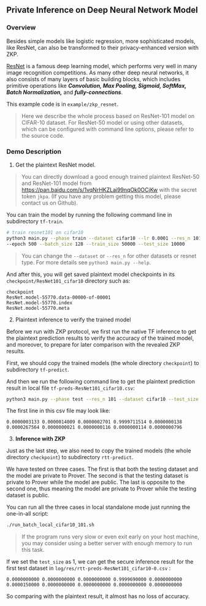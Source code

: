 ## Private Inference on Deep Neural Network Model

### Overview

Besides simple models like logistic regression, more sophisticated models, like ResNet, can also be transformed to their privacy-enhanced version with ZKP.

[ResNet](https://arxiv.org/abs/1512.03385) is a famous deep learning model, which performs very well in many image recognition competitions. As many other deep neural networks, it also consists of many layers of basic building blocks, which includes primitive operations like ***Convolution, Max Pooling, Sigmoid, SoftMax, Batch Normalization,*** and ***fully-connections***. 

This example code is in `example/zkp_resnet`.  

> Here we describe the whole process based on ResNet-101 model on CIFAR-10 dataset. For ResNet-50 model or using other datasets, which can be configured with command line options, please refer to the source code. 

  

### Demo Description

1. Get the plaintext ResNet model.

> You can directly download a good enough trained plaintext ResNet-50 and ResNet-101 model from https://pan.baidu.com/s/1vqNrHKZLai99nqOk0OCjKw   with the secret token `jkpa`. (If you have any problem getting this model, please contact us on Github). 

You can train the model by running the following command line in subdirectory `tf-train`.

```bash
# train resnet101 on cifar10
python3 main.py --phase train --dataset cifar10 --lr 0.0001 --res_n 101 \
--epoch 500 --batch_size 128 --train_size 50000 --test_size 10000
```

> You can change the `--dataset` or `--res_n` for other datasets or resnet type. For more details see `python3 main.py --help`.

And after this, you will get saved plaintext model checkpoints in its `checkpoint/ResNet101_cifar10` directory such as:


```
checkpoint
ResNet.model-55770.data-00000-of-00001
ResNet.model-55770.index
ResNet.model-55770.meta
```

2. Plaintext inference to verify the trained model

Before we run with ZKP protocol, we first run the native TF inference to get the plaintext prediction results to verify the accuracy of the trained model, and moreover, to prepare for later comparison with the revealed ZKP results.

First, we should copy the trained models (the whole directory `checkpoint`) to subdirectory `tf-predict`. 

And then we run the following command line to get the plaintext prediction result in local file `tf-preds-ResNet101_cifar10.csv`: 

```bash
python3 main.py --phase test --res_n 101 --dataset cifar10 --test_size 10000
```

The first line in this csv file may look like:

```
0.0000003133 0.0000014009 0.0000002701 0.9999711514 0.0000000138 0.0000267564 0.0000000021 0.0000000116 0.0000000114 0.0000000796
```

3. **Inference with ZKP**

Just as the last step, we also need to copy the trained models (the whole directory `checkpoint`) to subdirectory `rtt-predict`. 

We have tested on three cases. The first is that both the testing dataset and the model are private to Prover. The second is that the testing dataset is private to Prover while the model are public. The last is opposite to the second one, thus meaning the model are private to Prover while the testing dataset is public.

You can run all the three cases in local standalone mode just running the one-in-all script:


```bash
./run_batch_local_cifar10_101.sh
```

> If the program runs very slow or even exit early on your host machine, you may consider using a better  server with enough memory to run this task.

If we set the `test_size` as 1, we can get the secure inference result for the first test dataset in  `log/res/rtt-preds-ResNet101_cifar10-0.csv` :

```
0.0000000000 0.0000000000 0.0000000000 0.9999690000 0.0000000000 0.0000150000 0.0000000000 0.0000000000 0.0000000000 0.0000000000
```

So comparing with the plaintext result, it almost has no loss of accuracy.


